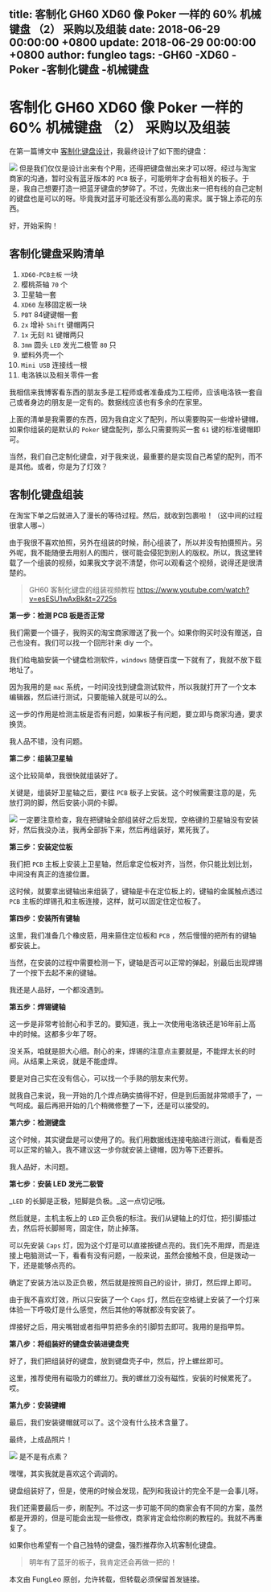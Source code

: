 title: 客制化 GH60 XD60 像 Poker 一样的 60% 机械键盘 （2） 采购以及组装
date: 2018-06-29 00:00:00 +0800
update: 2018-06-29 00:00:00 +0800
author: fungleo
tags:
    -GH60
    -XD60
    -Poker
    -客制化键盘
    -机械键盘
---

# 客制化 GH60 XD60 像 Poker 一样的 60% 机械键盘 （2） 采购以及组装

在第一篇博文中 [客制化键盘设计](http://blog.csdn.net/FungLeo/article/details/78328698)，我最终设计了如下图的键盘：

![](https://raw.githubusercontent.com/fengcms/articles/master/image/9b/1986ab4f516f332ebba671041debfd.png)
但是我们仅仅是设计出来有个P用，还得把键盘做出来才可以呀。经过与淘宝商家的沟通，暂时没有蓝牙版本的 `PCB` 板子，可能明年才会有相关的板子。于是，我自己想要打造一把蓝牙键盘的梦碎了。不过，先做出来一把有线的自己定制的键盘也是可以的呀。毕竟我对蓝牙可能还没有那么高的需求。属于锦上添花的东西。

好，开始采购！

## 客制化键盘采购清单

1. `XD60-PCB主板` 一块
2. 樱桃茶轴 `70` 个
3. 卫星轴一套
4. `XD60` 左移固定板一块
5. `PBT` 84键键帽一套
6. `2x` 增补 `Shift` 键帽两只
7. `1x` 无刻 `R1` 键帽两只
8. `3mm` 圆头 `LED` 发光二极管 `80` 只
9. 塑料外壳一个
10. `Mini USB` 连接线一根
11. 电洛铁以及相关零件一套

我相信来我博客看东西的朋友多是工程师或者准备成为工程师，应该电洛铁一套自己或者身边的朋友是一定有的。数据线应该也有多余的在家里。

上面的清单是我需要的东西，因为我自定义了配列，所以需要购买一些增补键帽，如果你组装的是默认的 `Poker` 键盘配列，那么只需要购买一套 `61` 键的标准键帽即可。

当然，我们自己定制化键盘，对于我来说，最重要的是实现自己希望的配列，而不是其他。或者，你是为了灯效？

## 客制化键盘组装

在淘宝下单之后就进入了漫长的等待过程。然后，就收到包裹啦！（这中间的过程很拿人哪~）

由于我很不喜欢拍照，另外在组装的时候，耐心组装了，所以并没有拍摄照片。另外呢，我不能随便去用别人的图片，很可能会侵犯到别人的版权。所以，我这里转载了一个组装的视频，如果我文字说不清楚，你可以观看这个视频，说得还是很清楚的。

> GH60 客制化键盘的组装视频教程 https://www.youtube.com/watch?v=esESU1wAxBk&t=2725s

**第一步：检测 PCB 板是否正常**

我们需要一个镊子，我购买的淘宝商家赠送了我一个。如果你购买时没有赠送，自己也没有。我们可以找一个回形针来 diy 一个。

我们给电脑安装一个键盘检测软件，`windows` 随便百度一下就有了，我就不放下载地址了。 

因为我用的是 `mac` 系统，一时间没找到键盘测试软件，所以我就打开了一个文本编辑器，然后进行测试，只要能输入就是可以的么。

这一步的作用是检测主板是否有问题，如果板子有问题，要立即与商家沟通，要求换货。

我人品不错，没有问题。

**第二步：组装卫星轴**

这个比较简单，我很快就组装好了。

关键是，组装好卫星轴之后，要往 `PCB` 板子上安装。这个时候需要注意的是，先放打洞的脚，然后安装小洞的卡脚。

![](https://raw.githubusercontent.com/fengcms/articles/master/image/b3/fa45aa76cf3449d5dbc9d85a6b0ac9.png)
一定要注意检查，我在把键轴全部组装好之后发现，空格键的卫星轴没有安装好，然后我没办法，我再全部拆下来，然后再组装好，累死我了。

**第三步：安装定位板**

我们把 `PCB` 主板上安装上卫星轴，然后拿定位板对齐，当然，你只能比划比划，中间没有真正的连接位置。

这时候，就要拿出键轴出来组装了，键轴是卡在定位板上的，键轴的金属触点透过 `PCB` 主板的焊锡孔和主板连接，这样，就可以固定住定位板了。

**第四步：安装所有键轴**

这里，我们准备几个橡皮筋，用来箍住定位板和 `PCB` ，然后慢慢的把所有的键轴都安装上。

当然，在安装的过程中需要检测一下，键轴是否可以正常的弹起，别最后出现焊锡了一个按下去起不来的键轴。

我还是人品好，一个都没遇到。

**第五步：焊锡键轴**

这一步是非常考验耐心和手艺的。要知道，我上一次使用电洛铁还是16年前上高中的时候。这都多少年了呀。

没关系，咱就是胆大心细。耐心的来，焊锡的注意点主要就是，不能焊太长的时间。从结果上来说，就是不能虚焊。

要是对自己实在没有信心，可以找一个手熟的朋友来代劳。

就我自己来说，我一开始的几个焊点确实搞得不好，但是到后面就非常顺手了，一气呵成。最后再把开始的几个稍微修整了一下，还是可以接受的。

**第六步：检测键盘**

这个时候，其实键盘是可以使用了的。我们用数据线连接电脑进行测试，看看是否可以正常的输入。我不建议这一步你就安装上键帽，因为等下还要拆。

我人品好，木问题。

**第七步：安装 LED 发光二极管**

_`LED` 的长脚是正极，短脚是负极。_这一点切记哦。

然后就是，主机主板上的 `LED` 正负极的标注。我们从键轴上的灯位，把引脚插过去，然后将长脚掰弯，固定住，防止掉落。

可以先安装 `Caps` 灯，因为这个灯是可以直接按键点亮的。我们先不用焊，而是连接上电脑测试一下，看看有没有问题，一般来说，虽然会接触不良，但是拨动一下，还是能够点亮的。

确定了安装方法以及正负极，然后就是按照自己的设计，排灯，然后焊上即可。

由于我不喜欢灯效，所以只安装了一个 `Caps` 灯，然后在空格键上安装了一个灯来体验一下呼吸灯是什么感觉，然后其他的等就都没有安装了。

焊接好之后，用尖嘴钳或者指甲剪把多余的引脚剪去即可。我用的是指甲剪。

**第八步：将组装好的键盘安装进键盘壳**

好了，我们把组装好的键盘，放到键盘壳子中，然后，拧上螺丝即可。

这里，推荐使用有磁吸力的螺丝刀。我的螺丝刀没有磁性，安装的时候累死了。哎。

**第九步：安装键帽**

最后，我们安装键帽就可以了。这个没有什么技术含量了。

最终，上成品照片！

![](https://raw.githubusercontent.com/fengcms/articles/master/image/ae/f24c87b027e389981c180f276cfd18.png)
是不是有点素？

嘿嘿，其实我就是喜欢这个调调的。

键盘组装好了，但是，使用的时候会发现，配列和我设计的完全不是一会事儿呀。

我们还需要最后一步，刷配列。不过这一步可能不同的商家会有不同的方案，虽然都是开源的，但是可能会出现一些修改，商家肯定会给你刷的教程的。我就不再重复了。

如果你也希望有一个自己独特的键盘，强烈推荐你入坑客制化键盘。

> 明年有了蓝牙的板子，我肯定还会再做一把的！

本文由 FungLeo 原创，允许转载，但转载必须保留首发链接。

